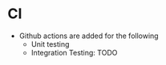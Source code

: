 
# CI

 - Github actions are added for the following
   - Unit testing
   - Integration Testing: TODO

